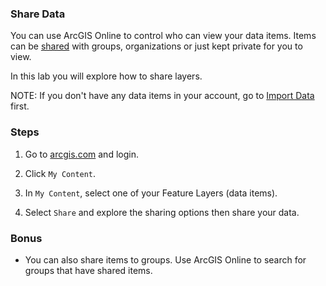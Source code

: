 ### Share Data

You can use ArcGIS Online to control who can view your data items. Items can be [shared](http://doc.arcgis.com/en/arcgis-online/share-maps/share-items.htm) with groups, organizations or just kept private for you to view.

In this lab you will explore how to share layers.

NOTE: If you don't have any data items in your account, go to [Import Data](../import_data/lab.md) first.

### Steps

1. Go to [arcgis.com](http://www.arcgis.com) and login.  

2. Click `My Content`.

3. In `My Content`, select one of your Feature Layers (data items).

4. Select `Share` and explore the sharing options then share your data.

### Bonus
* You can also share items to groups. Use ArcGIS Online to search for groups that have shared items.

